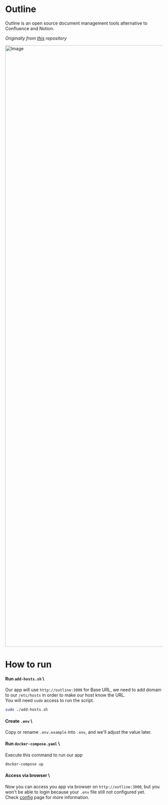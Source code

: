 # Outline
Outline is an open source document management tools alternative to Confluence and Notion. 

*Originally from [this](https://github.com/outline/outline) repository*

<img width="1918" alt="Image" src="https://github.com/user-attachments/assets/a38d09de-c3a2-4536-b431-22f103ade3cd" />

# How to run

#### Run `add-hosts.sh` \
Our app will use `http://outline:3000` for Base URL, we need to add domain to our `/etc/hosts` in order to make our host know the URL. \
You will need `sudo` access to run the script.
```sh
sudo ./add-hosts.sh 
```

#### Create `.env` \
Copy or rename `.env.example` into `.env`, and we'll adjust the value later.

#### Run `docker-compose.yaml` \
Execute this command to run our app 
```sh
docker-compose up
```

#### Access via browser \
Now you can access you app via browser on `http://outline:3000`, but you won't be able to login because your `.env` file still not configured yet. \
Check [config](doc/CONFIG.md) page for more information.


